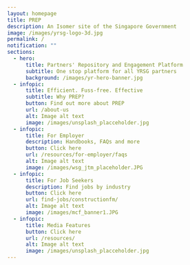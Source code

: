 ```yaml
---
layout: homepage
title: PREP
description: An Isomer site of the Singapore Government
image: /images/yrsg-logo-3d.jpg
permalink: /
notification: ""
sections:
  - hero:
      title: Partners' Repository and Engagement Platform
      subtitle: One stop platform for all YRSG partners
      background: /images/yr-hero-banner.jpg
  - infopic:
      title: Efficient. Fuss-free. Effective
      subtitle: Why PREP?
      button: Find out more about PREP
      url: /about-us
      alt: Image alt text
      image: /images/unsplash_placceholder.jpg
  - infopic:
      title: For Employer
      description: Handbooks, FAQs and more
      button: Click here
      url: /resources/for-employer/faqs
      alt: Image alt text
      image: /images/wsg_jtm_placeholder.JPG
  - infopic:
      title: For Job Seekers
      description: Find jobs by industry
      button: Click here
      url: find-jobs/constructionfm/
      alt: Image alt text
      image: /images/mcf_banner1.JPG
  - infopic:
      title: Media Features
      button: Click here
      url: /resources/
      alt: Image alt text
      image: /images/unsplash_placceholder.jpg
---
```

